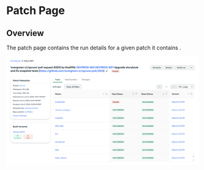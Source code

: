 # Patch Page

## Overview
The patch page contains the run details for a given patch it contains .

![Patch Page](../images/patch_page.png)
